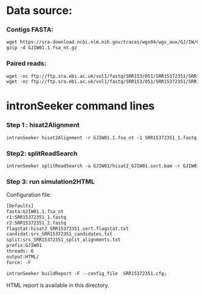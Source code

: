 Data source:
============

### Contigs FASTA: 

```diff
wget https://sra-download.ncbi.nlm.nih.gov/traces/wgs04/wgs_aux/GJ/IW/GJIW01/GJIW01.1.fsa_nt.gz
gzip -d GJIW01.1.fsa_nt.gz
```

### Paired reads:

```diff
wget -nc ftp://ftp.sra.ebi.ac.uk/vol1/fastq/SRR153/051/SRR15372351/SRR15372351_2.fastq.gz
wget -nc ftp://ftp.sra.ebi.ac.uk/vol1/fastq/SRR153/051/SRR15372351/SRR15372351_1.fastq.gz

```

intronSeeker command lines
============================

### Step 1 : hisat2Alignment

```diff
intronSeeker hisat2Alignment -r GJIW01.1.fsa_nt -1 SRR15372351_1.fastq -2 SRR15372351_2.fastq --prefix GJIW01 -o GJIW01 -t 12
```

### Step2: splitReadSearch

```diff
intronSeeker splitReadSearch -a GJIW01/hisat2_GJIW01.sort.bam -r GJIW01.1.fsa_nt --prefix GJIW01 --output splitReadSearch_GJIW01
```

### Step 3: run simulation2HTML

Configuration file:

```diff
[Defaults]
fasta:GJIW01.1.fsa_nt
r1:SRR15372351_1.fastq
r2:SRR15372351_2.fastq
flagstat:hisat2_SRR15372351.sort.flagstat.txt
candidat:srs_SRR15372351_candidates.txt
split:srs_SRR15372351_split_alignments.txt
prefix:GJIW01
threads: 6                
output:HTML/
force: -F
```


```diff
intronSeeker buildReport -F --config_file  SRR15372351.cfg;

```

HTML report is available in this directory.
